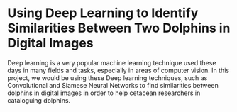 # Using Deep Learning to Identify Similarities Between Two Dolphins in Digital Images

Deep learning is a very popular machine learning technique used these days in many fields and tasks, especially in areas of computer vision. In this project, we would be using these Deep learning techniques, such as Convolutional and Siamese Neural Networks to find similarities between dolphins in digital images in order to help cetacean researchers in cataloguing dolphins.
